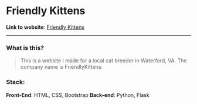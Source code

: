 # Friendly Kittens
__Link to website__: [Friendly Kittens](https://friendly-kittens.herokuapp.com/)

---

### What is this?
> This is a website I made for a local cat breeder in Waterford, VA. The company name is FriendlyKittens.

### Stack:
__Front-End__: HTML, CSS, Bootstrap
__Back-end__: Python, Flask
